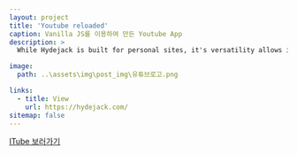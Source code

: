 ```yaml
---
layout: project
title: 'Youtube reloaded'
caption: Vanilla JS를 이용하여 만든 Youtube App
description: >
  While Hydejack is built for personal sites, it's versatility allows it to be used a product page as well.

image: 
  path: ..\assets\img\post_img\유튜브로고.png

links:
  - title: View
    url: https://hydejack.com/
sitemap: false
---
```


<a href="https://itube-reloaded.herokuapp.com" target="_blank">ITube 보러가기
